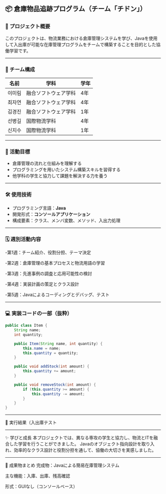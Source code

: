 ## 📦 倉庫物品追跡プログラム（チーム「チドン」）

### 📝 プロジェクト概要

このプロジェクトは、物流業務における倉庫管理システムを学び、Javaを使用して入出庫が可能な在庫管理プログラムをチームで構築することを目的とした協働学習です。

---

### 👥 チーム構成

| 名前     | 学科                 | 学年 |
|----------|----------------------|------|
| 이미림   | 融合ソフトウェア学科 | 4年  |
| 최자연   | 融合ソフトウェア学科 | 4年  |
| 김경진   | 融合ソフトウェア学科 | 1年  |
| 선병길   | 国際物流学科         | 4年  |
| 신지수   | 国際物流学科         | 1年  |

---

### 🎯 活動目標

- 倉庫管理の流れと仕組みを理解する  
- プログラミングを用いたシステム構築スキルを習得する  
- 他学科の学生と協力して課題を解決する力を養う

---

### 🛠 使用技術

- プログラミング言語：**Java**  
- 開発形式：**コンソールアプリケーション**  
- 構成要素：クラス、メンバ変数、メソッド、入出力処理

---

### 🗓 週別活動内容
-第1週：チーム紹介、役割分担、テーマ決定

-第2週：倉庫管理の基本プロセスと物流用語の学習

-第3週：先進事例の調査と応用可能性の検討

-第4週：実装計画の策定とクラス設計

-第5週：Javaによるコーディングとデバッグ、テスト



---

### 💻 実装コードの一部（抜粋）

```java
public class Item {
    String name;
    int quantity;

    public Item(String name, int quantity) {
        this.name = name;
        this.quantity = quantity;
    }

    public void addStock(int amount) {
        this.quantity += amount;
    }

    public void removeStock(int amount) {
        if (this.quantity >= amount) {
            this.quantity -= amount;
        }
    }
}
```
---
📸 実行結果（入出庫テスト

---

✨ 学びと成長
本プロジェクトでは、異なる専攻の学生と協力し、物流とITを融合した学習を行うことができました。
Javaのオブジェクト指向設計を取り入れ、効率的なクラス設計と役割分担を通して、協働の大切さを実感しました。

---
🏁 成果物まとめ
完成物：Javaによる簡易在庫管理システム

主な機能：入庫、出庫、残高確認

形式：GUIなし（コンソールベース）

